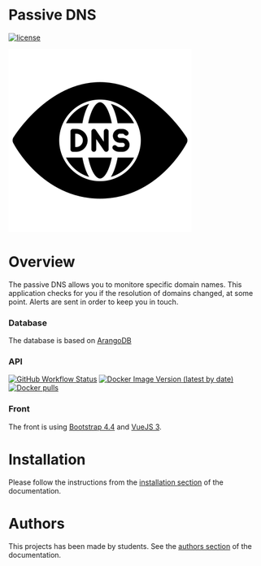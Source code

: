# Passive DNS

[![license](https://img.shields.io/github/license/PassiveDNS/PassiveDNS)](https://github.com/PassiveDNS/PassiveDNS)

![logo](https://raw.githubusercontent.com/Dadard29/PassiveDNS/master/docs/images/passive_dns_black.png)

# Overview

The passive DNS allows you to monitore specific domain names. This application checks for you if the resolution of domains changed, at some point. Alerts are sent in order to keep you in touch.

### Database

The database is based on [ArangoDB](https://www.arangodb.com/)

### API
[![GitHub Workflow Status](https://img.shields.io/github/workflow/status/PassiveDNS/PassiveDNS/API%20Docker%20Image%20Publishing)](https://github.com/PassiveDNS/PassiveDNS/actions/workflows/main.yml)
[![Docker Image Version (latest by date)](https://img.shields.io/docker/v/dadard29/passive-dns-api?label=docker)](https://hub.docker.com/repository/docker/dadard29/passive-dns-api/general)
[![Docker pulls](https://img.shields.io/docker/pulls/dadard29/passive-dns-api)](https://hub.docker.com/repository/docker/dadard29/passive-dns-api/general)

### Front

The front is using [Bootstrap 4.4](https://getbootstrap.com/) and [VueJS 3](http://vuejs.org/).


# Installation

Please follow the instructions from the [installation section](https://passivedns.github.io/docs/installation/) of the documentation.

# Authors

This projects has been made by students. See the [authors section](https://passivedns.github.io/docs/authors/) of the documentation.


